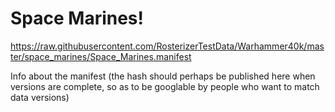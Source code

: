 # Space Marines!

https://raw.githubusercontent.com/RosterizerTestData/Warhammer40k/master/space_marines/Space_Marines.manifest

Info about the manifest (the hash should perhaps be published here when versions are complete, so as to be googlable by people who want to match data versions)
